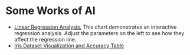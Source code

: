 # Some Works of AI
- [Linear Regression Analysis.][def1] This chart demonstrates an interactive regression analysis. Adjust the parameters on the left to see how they affect the regression line.
- [Iris Dataset Visualization and Accuracy Table][def]

[def]: https://kkjuan.github.io/AI_Workspace/Iris_Visualization/iris_visualization_and_accuracy.html
[def1]: https://kkjuan.github.io/WebSim_LR_demo/